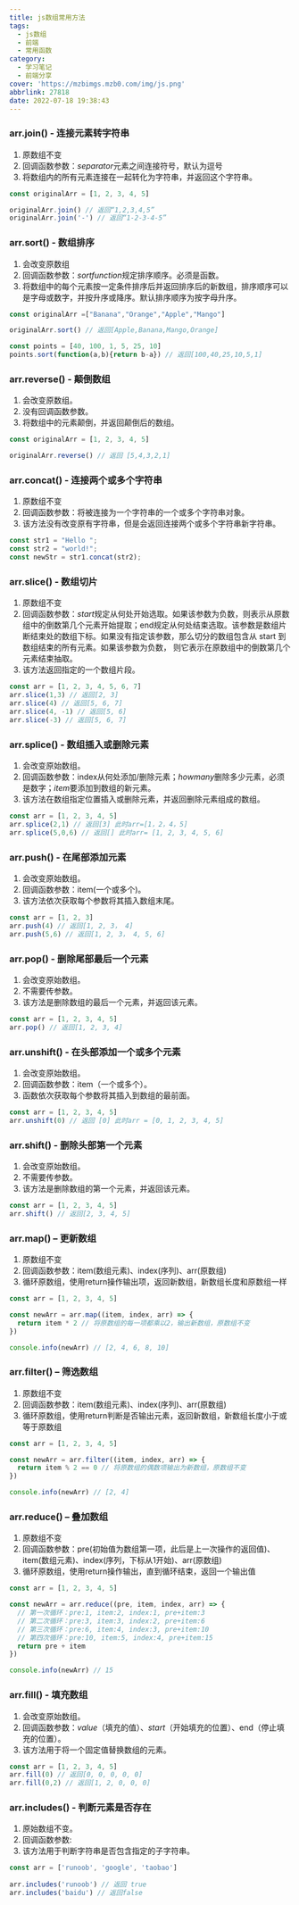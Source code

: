 ```yaml
---
title: js数组常用方法
tags:
  - js数组
  - 前端
  - 常用函数
category:
  - 学习笔记
  - 前端分享
cover: 'https://mzbimgs.mzb0.com/img/js.png'
abbrlink: 27818
date: 2022-07-18 19:38:43
---
```


###  arr.join() - 连接元素转字符串

1. 原数组不变
2. 回调函数参数：*separator*元素之间连接符号，默认为逗号
3. 将数组内的所有元素连接在一起转化为字符串，并返回这个字符串。

~~~js
const originalArr = [1, 2, 3, 4, 5]

originalArr.join() // 返回“1,2,3,4,5”
originalArr.join('-') // 返回“1-2-3-4-5”
~~~

### arr.sort() - 数组排序

1. 会改变原数组
2. 回调函数参数：*sortfunction*规定排序顺序。必须是函数。
3. 将数组中的每个元素按一定条件排序后并返回排序后的新数组，排序顺序可以是字母或数字，并按升序或降序。默认排序顺序为按字母升序。

~~~js
const originalArr =["Banana","Orange","Apple","Mango"]

originalArr.sort() // 返回[Apple,Banana,Mango,Orange]

const points = [40, 100, 1, 5, 25, 10]
points.sort(function(a,b){return b-a}) // 返回[100,40,25,10,5,1]
~~~

### arr.reverse() - 颠倒数组

1. 会改变原数组。
2. 没有回调函数参数。
3. 将数组中的元素颠倒，并返回颠倒后的数组。

~~~js
const originalArr = [1, 2, 3, 4, 5]

originalArr.reverse() // 返回 [5,4,3,2,1]
~~~

### arr.concat() - 连接两个或多个字符串

1. 原数组不变
2. 回调函数参数：将被连接为一个字符串的一个或多个字符串对象。
3. 该方法没有改变原有字符串，但是会返回连接两个或多个字符串新字符串。

~~~js
const str1 = "Hello ";
const str2 = "world!";
const newStr = str1.concat(str2);
~~~

###  arr.slice() - 数组切片

1. 原数组不变
2. 回调函数参数：*start*规定从何处开始选取。如果该参数为负数，则表示从原数组中的倒数第几个元素开始提取；end规定从何处结束选取。该参数是数组片断结束处的数组下标。如果没有指定该参数，那么切分的数组包含从 start 到数组结束的所有元素。如果该参数为负数， 则它表示在原数组中的倒数第几个元素结束抽取。
3. 该方法返回指定的一个数组片段。

~~~js
const arr = [1, 2, 3, 4, 5, 6, 7]
arr.slice(1,3) // 返回[2, 3]
arr.slice(4) // 返回[5, 6, 7]
arr.slice(4, -1) // 返回[5, 6]
arr.slice(-3) // 返回[5, 6, 7]
~~~

### arr.splice() - 数组插入或删除元素

1. 会改变原始数组。
2. 回调函数参数：index从何处添加/删除元素；*howmany*删除多少元素，必须是数字；*item*要添加到数组的新元素。
3. 该方法在数组指定位置插入或删除元素，并返回删除元素组成的数组。

~~~js
const arr = [1, 2, 3, 4, 5]
arr.splice(2,1) // 返回[3] 此时arr=[1，2，4，5]
arr.splice(5,0,6) // 返回[] 此时arr= [1, 2, 3, 4, 5, 6]
~~~

### arr.push() - 在尾部添加元素

1. 会改变原始数组。
2. 回调函数参数：item(一个或多个)。
3. 该方法依次获取每个参数将其插入数组末尾。

~~~js
const arr = [1, 2, 3]
arr.push(4) // 返回[1, 2, 3， 4]
arr.push(5,6) // 返回[1, 2, 3， 4, 5, 6]
~~~

### arr.pop() - 删除尾部最后一个元素

1. 会改变原始数组。
2. 不需要传参数。
3. 该方法是删除数组的最后一个元素，并返回该元素。

~~~js
const arr = [1, 2, 3, 4, 5]
arr.pop() // 返回[1, 2, 3, 4]
~~~

### arr.unshift() - 在头部添加一个或多个元素

1. 会改变原始数组。
2. 回调函数参数：item（一个或多个）。
3. 函数依次获取每个参数将其插入到数组的最前面。

~~~js
const arr = [1, 2, 3, 4, 5]
arr.unshift(0) // 返回 [0] 此时arr = [0, 1, 2, 3, 4, 5]
~~~

### arr.shift() - 删除头部第一个元素

1. 会改变原始数组。
2. 不需要传参数。
3. 该方法是删除数组的第一个元素，并返回该元素。

~~~js
const arr = [1, 2, 3, 4, 5]
arr.shift() // 返回[2, 3, 4, 5]
~~~



### arr.map() – 更新数组

1. 原数组不变
2. 回调函数参数：item(数组元素)、index(序列)、arr(原数组)
3. 循环原数组，使用return操作输出项，返回新数组，新数组长度和原数组一样

```javascript
const arr = [1, 2, 3, 4, 5]

const newArr = arr.map((item, index, arr) => {
  return item * 2 // 将原数组的每一项都乘以2，输出新数组，原数组不变
})

console.info(newArr) // [2, 4, 6, 8, 10]

```

### arr.filter() – 筛选数组

1. 原数组不变
2. 回调函数参数：item(数组元素)、index(序列)、arr(原数组)
3. 循环原数组，使用return判断是否输出元素，返回新数组，新数组长度小于或等于原数组

```js
const arr = [1, 2, 3, 4, 5]

const newArr = arr.filter((item, index, arr) => {
  return item % 2 == 0 // 将原数组的偶数项输出为新数组，原数组不变
})

console.info(newArr) // [2, 4]
```

### arr.reduce() – 叠加数组

1. 原数组不变
2. 回调函数参数：pre(初始值为数组第一项，此后是上一次操作的返回值)、item(数组元素)、index(序列，下标从1开始)、arr(原数组)
3. 循环原数组，使用return操作输出，直到循环结束，返回一个输出值

```javascript
const arr = [1, 2, 3, 4, 5]

const newArr = arr.reduce((pre, item, index, arr) => {
  // 第一次循环：pre:1, item:2, index:1, pre+item:3
  // 第二次循环：pre:3, item:3, index:2, pre+item:6
  // 第三次循环：pre:6, item:4, index:3, pre+item:10
  // 第四次循环：pre:10, item:5, index:4, pre+item:15
  return pre + item
})

console.info(newArr) // 15
```

### arr.fill() - 填充数组

1. 会改变原始数组。
2. 回调函数参数：*value*（填充的值）、*start*（开始填充的位置）、end（停止填充的位置）。
3. 该方法用于将一个固定值替换数组的元素。

~~~js
const arr = [1, 2, 3, 4, 5]
arr.fill(0) // 返回[0, 0, 0, 0, 0]
arr.fill(0,2) // 返回[1, 2, 0, 0, 0]
~~~

### arr.includes() - 判断元素是否存在

1. 原始数组不变。
2. 回调函数参数: 
3. 该方法用于判断字符串是否包含指定的子字符串。

~~~js
const arr = ['runoob', 'google', 'taobao']
 
arr.includes('runoob') // 返回 true 
arr.includes('baidu') // 返回false
~~~

